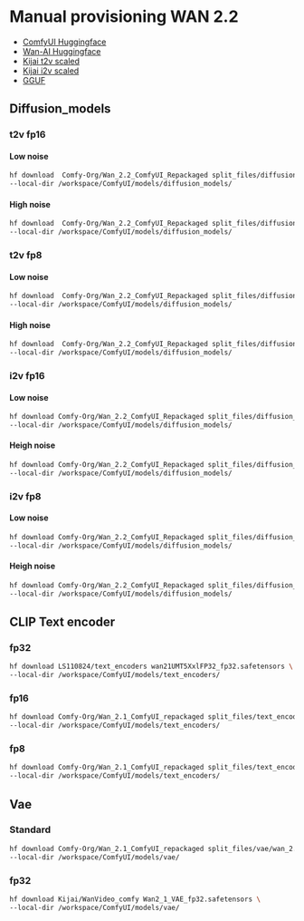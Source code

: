 # Manual provisioning WAN 2.2

- [ComfyUI Huggingface](https://huggingface.co/Comfy-Org/Wan_2.2_ComfyUI_Repackaged/tree/main/split_files)
- [Wan-AI Huggingface](https://huggingface.co/Wan-AI)
- [Kijai t2v scaled](https://hf-mirror.com/Kijai/WanVideo_comfy_fp8_scaled/tree/main/T2V)
- [Kijai i2v scaled](https://hf-mirror.com/Kijai/WanVideo_comfy_fp8_scaled/tree/main/I2V)
- [GGUF](https://huggingface.co/QuantStack)

## Diffusion_models

### t2v fp16

#### Low noise

```bash
hf download  Comfy-Org/Wan_2.2_ComfyUI_Repackaged split_files/diffusion_models/wan2.2_t2v_low_noise_14B_fp16.safetensors \
--local-dir /workspace/ComfyUI/models/diffusion_models/
```

#### High noise

```bash
hf download  Comfy-Org/Wan_2.2_ComfyUI_Repackaged split_files/diffusion_models/wan2.2_t2v_high_noise_14B_fp16.safetensors \
--local-dir /workspace/ComfyUI/models/diffusion_models/
``` 
### t2v fp8

#### Low noise

```bash
hf download  Comfy-Org/Wan_2.2_ComfyUI_Repackaged split_files/diffusion_models/wan2.2_t2v_low_noise_14B_fp8_scaled.safetensors \
--local-dir /workspace/ComfyUI/models/diffusion_models/
```

#### High noise

```bash
hf download  Comfy-Org/Wan_2.2_ComfyUI_Repackaged split_files/diffusion_models/wan2.2_t2v_high_noise_14B_fp8_scaled.safetensors \
--local-dir /workspace/ComfyUI/models/diffusion_models/
``` 

### i2v fp16

#### Low noise

```bash
hf download Comfy-Org/Wan_2.2_ComfyUI_Repackaged split_files/diffusion_models/wan2.2_i2v_low_noise_14B_fp16.safetensors \
--local-dir /workspace/ComfyUI/models/diffusion_models/
```

#### Heigh noise

```bash
hf download Comfy-Org/Wan_2.2_ComfyUI_Repackaged split_files/diffusion_models/wan2.2_i2v_high_noise_14B_fp16.safetensors \
--local-dir /workspace/ComfyUI/models/diffusion_models/
```

### i2v fp8

#### Low noise

```bash
hf download Comfy-Org/Wan_2.2_ComfyUI_Repackaged split_files/diffusion_models/wan2.2_i2v_low_noise_14B_fp8_scaled.safetensors \
--local-dir /workspace/ComfyUI/models/diffusion_models/
```

#### Heigh noise

```bash
hf download Comfy-Org/Wan_2.2_ComfyUI_Repackaged split_files/diffusion_models/wan2.2_i2v_high_noise_14B_fp8_scaled.safetensors \
--local-dir /workspace/ComfyUI/models/diffusion_models/
```

## CLIP Text encoder

### fp32

```bash
hf download LS110824/text_encoders wan21UMT5XxlFP32_fp32.safetensors \
--local-dir /workspace/ComfyUI/models/text_encoders/
```

### fp16

```bash
hf download Comfy-Org/Wan_2.1_ComfyUI_repackaged split_files/text_encoders/umt5_xxl_fp16.safetensors \
--local-dir /workspace/ComfyUI/models/text_encoders/
```

### fp8

```bash
hf download Comfy-Org/Wan_2.1_ComfyUI_repackaged split_files/text_encoders/umt5_xxl_fp8_e4m3fn_scaled.safetensors \
--local-dir /workspace/ComfyUI/models/text_encoders/
```

## Vae

### Standard

```bash
hf download Comfy-Org/Wan_2.1_ComfyUI_repackaged split_files/vae/wan_2.1_vae.safetensors \
--local-dir /workspace/ComfyUI/models/vae/
```

### fp32

```bash
hf download Kijai/WanVideo_comfy Wan2_1_VAE_fp32.safetensors \
--local-dir /workspace/ComfyUI/models/vae/
```

